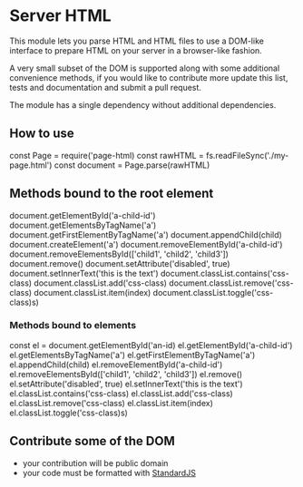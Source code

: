 # Server HTML

This module lets you parse HTML and HTML files to use a DOM-like 
interface to prepare HTML on your server in a browser-like fashion.

A very small subset of the DOM is supported along with some additional
convenience methods, if you would like to contribute more update this 
list, tests and documentation and submit a pull request.

The module has a single dependency without additional dependencies.

## How to use
  const Page = require('page-html)
  const rawHTML = fs.readFileSync('./my-page.html')
  const document = Page.parse(rawHTML)

## Methods bound to the root element
  document.getElementById('a-child-id')
  document.getElementsByTagName('a')
  document.getFirstElementByTagName('a')
  document.appendChild(child)
  document.createElement('a')
  document.removeElementById('a-child-id')
  document.removeElementsById(['child1', 'child2', 'child3'])
  document.remove()
  document.setAttribute('disabled', true)
  document.setInnerText('this is the text')
  document.classList.contains('css-class)
  document.classList.add('css-class)
  document.classList.remove('css-class)
  document.classList.item(index)
  document.classList.toggle('css-class)s)

### Methods bound to elements
  const el = document.getElementById('an-id)
  el.getElementById('a-child-id')
  el.getElementsByTagName('a')
  el.getFirstElementByTagName('a')
  el.appendChild(child)
  el.removeElementById('a-child-id')
  el.removeElementsById(['child1', 'child2', 'child3'])
  el.remove()
  el.setAttribute('disabled', true)
  el.setInnerText('this is the text')
  el.classList.contains('css-class)
  el.classList.add('css-class)
  el.classList.remove('css-class)
  el.classList.item(index)
  el.classList.toggle('css-class)s)

## Contribute some of the DOM
- your contribution will be public domain
- your code must be formatted with [StandardJS](https://standardjs.com)